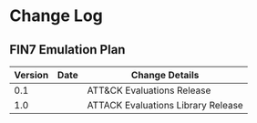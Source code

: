 # Change Log

## FIN7 Emulation Plan

Version | Date | Change Details |
--- | --- | --- |
0.1 | | ATT&CK Evaluations Release
1.0 |  | ATTACK Evaluations Library Release